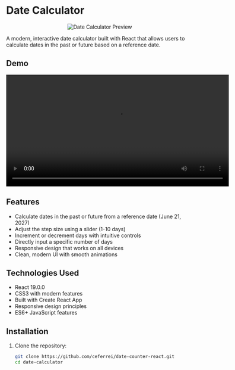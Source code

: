 # Date Calculator

<div align="center">
  <img src="https://via.placeholder.com/800x400?text=Date+Calculator" alt="Date Calculator Preview" />
</div>

A modern, interactive date calculator built with React that allows users to calculate dates in the past or future based on a reference date.

## Demo

<div align="center">
  <video src="https://github.com/user-attachments/assets/a78eea6f-a5fa-41d9-a0ef-720e9720ecab" controls width="600">
    Seu navegador não suporta o elemento de vídeo.
  </video>
</div>

## Features

- Calculate dates in the past or future from a reference date (June 21, 2027)
- Adjust the step size using a slider (1-10 days)
- Increment or decrement days with intuitive controls
- Directly input a specific number of days
- Responsive design that works on all devices
- Clean, modern UI with smooth animations

## Technologies Used

- React 19.0.0
- CSS3 with modern features
- Built with Create React App
- Responsive design principles
- ES6+ JavaScript features

## Installation

1. Clone the repository:
   ```bash
   git clone https://github.com/ceferrei/date-counter-react.git
   cd date-calculator
   ```
